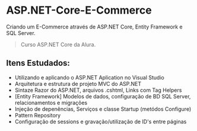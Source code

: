 # ASP.NET-Core-E-Commerce
Criando um E-Commerce através de ASP.NET Core, Entity Framework e SQL Server.

> Curso ASP.NET Core da Alura.

## Itens Estudados:
- Utilizando e aplicando o ASP.NET Aplication no Visual Studio
- Arquitetura e estrutura de projeto MVC do ASP.NET
- Sintaze Razor do ASP.NET, arquivos .cshtml, Links com Tag Helpers
- [Entity Framework] Modelos de dados, configuração de BD SQL Server, relacionamentos e migrações
- Injeção de depenências, Serviços e classe Startup (metódos Configure)
- Pattern Repository
- Configuração de sessions e gravação/utilização de ID's entre páginas
